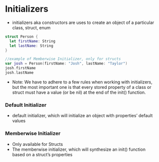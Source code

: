 # Initializers

- initializers aka constructors are uses to create an object of a particular class, struct, enum

```swift
struct Person {
  let firstName: String
  let lastName: String
}

//example of Memberwise Initializer, only for structs
var josh = Person(firstName: "Josh", lastName: "Taylor")
josh.firstName
josh.lastName
```


- Note: We have to adhere to a few rules when working with initializers, but the most important one is that every stored property of a class or struct must have a value (or be nil) at the end of the init() function.


### Default Initializer

- default initializer, which will initialize an object with properties’ default values

### Memberwise Initializer

- Only available for Structs
- The memberwise initializer, which will synthesize an init() function based on a struct’s properties

